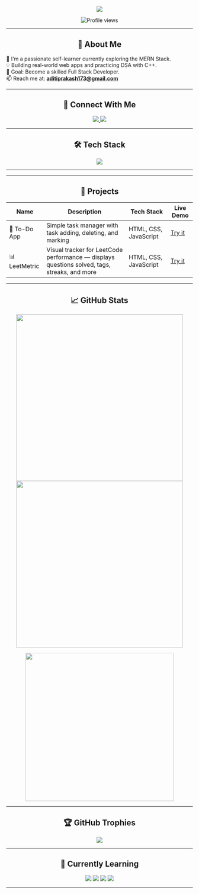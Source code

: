 <p align="center">
  <img src="https://readme-typing-svg.herokuapp.com?font=Fira+Code&size=28&pause=1000&color=F70000&center=true&vCenter=true&width=500&lines=Hi+there!+I'm+Aditi+Prakash+👩‍💻;Web+Developer+%7C+Full+Stack+Learner+🚀" />
</p>

<p align="center">
  <img src="https://komarev.com/ghpvc/?username=aditiprakash123&label=Profile+Views&color=brightgreen" alt="Profile views" />
</p>

---

<h2 align="center">💫 About Me</h2>

🌟 I'm a passionate self-learner currently exploring the MERN Stack.  
💡 Building real-world web apps and practicing DSA with C++.  
🎯 Goal: Become a skilled Full Stack Developer.  
📫 Reach me at: **aditiprakash173@gmail.com**

---

<h2 align="center">🔗 Connect With Me</h2>

<p align="center">
  <a href="https://linkedin.com/in/aditi-prakash-32861a317" target="_blank">
    <img src="https://img.shields.io/badge/LinkedIn-0077B5?style=for-the-badge&logo=linkedin&logoColor=white" />
  </a>
  <a href="https://instagram.com/aditronix_" target="_blank">
    <img src="https://img.shields.io/badge/Instagram-E4405F?style=for-the-badge&logo=instagram&logoColor=white" />
  </a>
</p>

---

<h2 align="center">🛠️ Tech Stack</h2>

<p align="center">
  <img src="https://skillicons.dev/icons?i=c,cpp,html,css,js,react,nodejs,express,mongodb,git,github,vscode" />
</p>

---



---

<h2 align="center">🚀 Projects</h2>

| Name | Description | Tech Stack | Live Demo |
|------|-------------|------------|-----------|
| 📝 To-Do App | Simple task manager with task adding, deleting, and marking | HTML, CSS, JavaScript | [Try it](https://to-do-app-dark.netlify.app/) |
| 📊 LeetMetric | Visual tracker for LeetCode performance — displays questions solved, tags, streaks, and more | HTML, CSS, JavaScript | [Try it](https://illustrious-tapioca-a999c5.netlify.app/) |

---

<h2 align="center">📈 GitHub Stats</h2>

<p align="center">
  <img src="https://github-readme-stats.vercel.app/api?username=aditiprakash123&show_icons=true&theme=radical&hide=prs" width="450"/>
  <img src="https://github-readme-streak-stats.herokuapp.com/?user=aditiprakash123&theme=radical" width="450"/>
</p>

<p align="center">
  <img src="https://github-readme-stats.vercel.app/api/top-langs/?username=aditiprakash123&layout=compact&theme=radical" width="400"/>
</p>

---

<h2 align="center">🏆 GitHub Trophies</h2>

<p align="center">
  <img src="https://github-profile-trophy.vercel.app/?username=aditiprakash123&theme=onedark&no-bg=true&no-frame=true&title=MultiLanguage,Commits,Repositories,Stars,Followers,PullRequest" />
</p>

---

<h2 align="center">🌱 Currently Learning</h2>

<p align="center">
  <img src="https://img.shields.io/badge/-MongoDB-green?style=for-the-badge&logo=mongodb&logoColor=white"/>
  <img src="https://img.shields.io/badge/-Express.js-gray?style=for-the-badge&logo=express&logoColor=white"/>
  <img src="https://img.shields.io/badge/-React-blue?style=for-the-badge&logo=react&logoColor=white"/>
  <img src="https://img.shields.io/badge/-Node.js-green?style=for-the-badge&logo=node.js&logoColor=white"/>
</p>

---

<p align=

